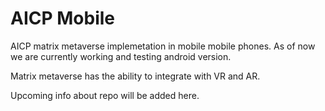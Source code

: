# AICP Mobile

AICP matrix metaverse implemetation in mobile mobile phones. As of now we are currently working and testing android version. 

Matrix metaverse has the ability to integrate with VR and AR.

Upcoming info about repo will be added here.
